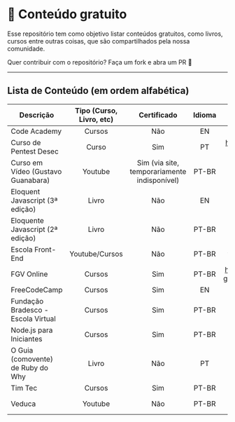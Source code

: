 # 📌 Conteúdo gratuito

Esse repositório tem como objetivo listar conteúdos gratuitos, como livros, cursos entre outras coisas, que são compartilhados pela nossa comunidade.

Quer contribuir com o repositório? Faça um fork e abra um PR 🥰

---

## Lista de Conteúdo (em ordem alfabética)

| Descrição                          | Tipo (Curso, Livro, etc) |                 Certificado                  | Idioma |                                          Link                                          |
| ---------------------------------- | :----------------------: | :------------------------------------------: | :----: | :------------------------------------------------------------------------------------: |
| Code Academy                       |          Cursos          |                     Não                      |   EN   |                              https://www.codecademy.com/                               |
| Curso de Pentest Desec             |          Curso           |                     Sim                      |   PT   |                 https://desecsecurity.com/curso/curso-pentest-gratuito                 |
| Curso em Vídeo (Gustavo Guanabara) |         Youtube          | Sim (via site, temporariamente indisponível) | PT-BR  |                      https://www.youtube.com/user/cursosemvideo/                       |
| Eloquent Javascript (3ª edição)    |          Livro           |                     Não                      |   EN   |                            https://eloquentjavascript.net/                             |
| Eloquente Javascript (2ª edição)   |          Livro           |                     Não                      | PT-BR  |                    https://braziljs.github.io/eloquente-javascript/                    |
| Escola Front-End                   |      Youtube/Cursos      |                     Não                      | PT-BR  |                https://www.youtube.com/channel/UC4cEOdd-saCKWJHv_Du8cLQ                |
| FGV Online                         |          Cursos          |                     Sim                      | PT-BR  | https://www5.fgv.br/fgvonline/Cursos/Gratuitos/?goback=%2Egde_1876153_member_208379733 |
| FreeCodeCamp                       |          Cursos          |                     Sim                      |   EN   |                             https://www.freecodecamp.org/                              |
| Fundação Bradesco - Escola Virtual |          Cursos          |                     Sim                      | PT-BR  |                                 https://www.ev.org.br/                                 |
| Node.js para Iniciantes            |          Cursos          |                     Sim                      | PT-BR  |                            https://treinamento.nodebr.org/                             |
| O Guia (comovente) de Ruby do Why  |          Livro           |                     Não                      |   PT   |                         http://why.carlosbrando.com/index.html                         |
| Tim Tec                            |          Cursos          |                     Sim                      | PT-BR  |                             https://cursos.timtec.com.br/                              |
| Veduca                             |         Youtube          |                     Não                      | PT-BR  |           https://www.youtube.com/channel/UCJ-RnyVCbsTzADE4S7SSE3w/playlists           |
